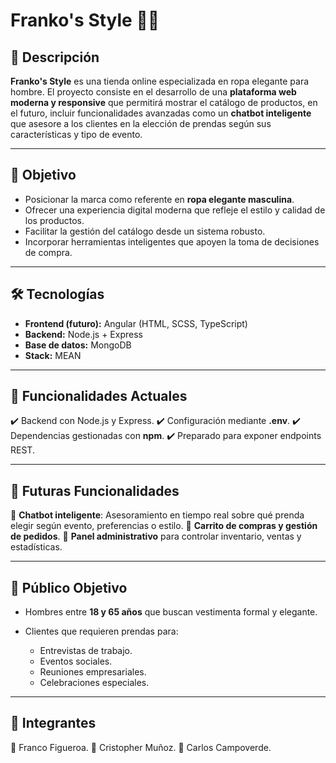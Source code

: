 # Franko's Style 👔✨

## 📌 Descripción

**Franko's Style** es una tienda online especializada en ropa elegante para hombre. El proyecto consiste en el desarrollo de una **plataforma web moderna y responsive** que permitirá mostrar el catálogo de productos, en el futuro, incluir funcionalidades avanzadas como un **chatbot inteligente** que asesore a los clientes en la elección de prendas según sus características y tipo de evento.

---

## 🎯 Objetivo

* Posicionar la marca como referente en **ropa elegante masculina**.
* Ofrecer una experiencia digital moderna que refleje el estilo y calidad de los productos.
* Facilitar la gestión del catálogo desde un sistema robusto.
* Incorporar herramientas inteligentes que apoyen la toma de decisiones de compra.

---

## 🛠️ Tecnologías

* **Frontend (futuro):** Angular (HTML, SCSS, TypeScript)
* **Backend:** Node.js + Express
* **Base de datos:** MongoDB
* **Stack:** MEAN

---

## 🚀 Funcionalidades Actuales

✔️ Backend con Node.js y Express.
✔️ Configuración mediante **.env**.
✔️ Dependencias gestionadas con **npm**.
✔️ Preparado para exponer endpoints REST.

---

## 🤖 Futuras Funcionalidades

🔹 **Chatbot inteligente**: Asesoramiento en tiempo real sobre qué prenda elegir según evento, preferencias o estilo.
🔹 **Carrito de compras y gestión de pedidos**.
🔹 **Panel administrativo** para controlar inventario, ventas y estadísticas.

---

## 👤 Público Objetivo

* Hombres entre **18 y 65 años** que buscan vestimenta formal y elegante.
* Clientes que requieren prendas para:

  * Entrevistas de trabajo.
  * Eventos sociales.
  * Reuniones empresariales.
  * Celebraciones especiales.

---

## 👥 Integrantes

🔹 Franco Figueroa.
🔹 Cristopher Muñoz.
🔹 Carlos Campoverde.